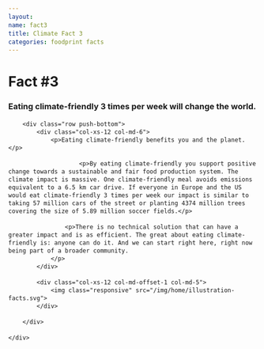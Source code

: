 ```yaml
---
layout:
name: fact3
title: Climate Fact 3
categories: foodprint facts
---
```



<div class="bgLightBlue">
	<div class="container">
		<div class="row push-top">
			<div class="col-xs-12">
				<h1>Fact #3</h1>
			</div>
		</div>
		<div class="row">
			<div class="col-xs-12 col-md-6">
				<h3>
				 Eating climate-friendly 3 times per week will change the world.
				</h3>
			</div>
		</div>

		<div class="row push-bottom">
			<div class="col-xs-12 col-md-6">
				<p>Eating climate-friendly benefits you and the planet.</p>

						<p>By eating climate-friendly you support positive change towards a sustainable and fair food production system. The climate impact is massive. One climate-friendly meal avoids emissions equivalent to a 6.5 km car drive. If everyone in Europe and the US would eat climate-friendly 3 times per week our impact is similar to taking 57 million cars of the street or planting 4374 million trees covering the size of 5.89 million soccer fields.</p>

					<p>There is no technical solution that can have a greater impact and is as efficient. The great about eating climate-friendly is: anyone can do it. And we can start right here, right now being part of a broader community.
				</p>
			</div>

			<div class="col-xs-12 col-md-offset-1 col-md-5">
				<img class="responsive" src="/img/home/illustration-facts.svg">
			</div>

		</div>

	</div>
</div>
